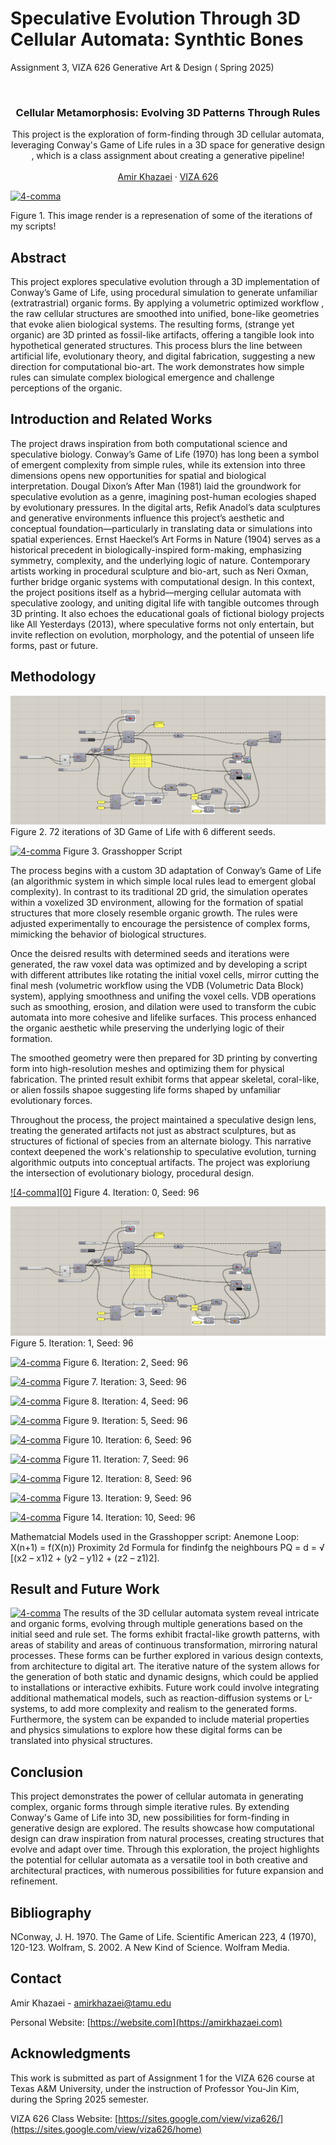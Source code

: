 # Speculative Evolution Through 3D Cellular Automata: Synthtic Bones

Assignment 3, VIZA 626 Generative Art &amp; Design ( Spring 2025)


<!-- Improved compatibility of back to top link: See: https://github.com/othneildrew/Best-README-Template/pull/73 -->
<a id="readme-top"></a>

<!-- PROJECT SHIELDS -->
<!--
*** I'm using markdown "reference style" links for readability.
*** Reference links are enclosed in brackets [ ] instead of parentheses ( ).
*** See the bottom of this document for the declaration of the reference variables
*** for contributors-url, forks-url, etc. This is an optional, concise syntax you may use.
*** https://www.markdownguide.org/basic-syntax/#reference-style-links
-->




<!-- PROJECT LOGO -->
<br />
<div align="center">
  </a>

  <h3 align="center">Cellular Metamorphosis: Evolving 3D Patterns Through Rules </h3>

  <p align="center">
 This project is the exploration of form-finding through 3D cellular automata, leveraging Conway's Game of Life rules in a 3D space for generative design , which is a class assignment about creating a generative pipeline!
    <br />
    <a 
    <br />
    <br />
    <a href="https://amirkhazaei.com">Amir Khazaei</a>
    &middot;
    <a href="https://sites.google.com/view/viza626/home">VIZA 626</a>
  </p>
</div>

[![4-comma][Main]](https://example.com)

Figure 1. This image render is a represenation of some of the iterations of my scripts!
<!-- Abstract -->
## Abstract
This project explores speculative evolution through a 3D implementation of Conway’s Game of Life, using procedural simulation to generate unfamiliar (extratrastrial)  organic forms. By applying a volumetric optimized workflow , the raw cellular structures are smoothed into unified, bone-like geometries that evoke alien biological systems. The resulting forms, (strange yet organic) are 3D printed as fossil-like artifacts, offering a tangible look into hypothetical generated structures. This process blurs the line between artificial life, evolutionary theory, and digital fabrication, suggesting a new direction for computational bio-art. The work demonstrates how simple rules can simulate complex biological emergence and challenge perceptions of the organic.




<!-- Introduction and Related Works -->
## Introduction and Related Works

The project draws inspiration from both computational science and speculative biology. Conway’s Game of Life (1970) has long been a symbol of emergent complexity from simple rules, while its extension into three dimensions opens new opportunities for spatial and biological interpretation. Dougal Dixon’s After Man (1981) laid the groundwork for speculative evolution as a genre, imagining post-human ecologies shaped by evolutionary pressures. In the digital arts, Refik Anadol’s data sculptures and generative environments influence this project’s aesthetic and conceptual foundation—particularly in translating data or simulations into spatial experiences. Ernst Haeckel’s Art Forms in Nature (1904) serves as a historical precedent in biologically-inspired form-making, emphasizing symmetry, complexity, and the underlying logic of nature. Contemporary artists working in procedural sculpture and bio-art, such as Neri Oxman, further bridge organic systems with computational design. In this context, the project positions itself as a hybrid—merging cellular automata with speculative zoology, and uniting digital life with tangible outcomes through 3D printing. It also echoes the educational goals of fictional biology projects like All Yesterdays (2013), where speculative forms not only entertain, but invite reflection on evolution, morphology, and the potential of unseen life forms, past or future.

## Methodology

[![4-comma][Can1]](https://example.com)
Figure 2. 72 iterations of 3D Game of Life with 6 different seeds.

[![4-comma][Canvas]](https://example.com)
Figure 3. Grasshopper Script




The process begins with a custom 3D adaptation of Conway’s Game of Life (an algorithmic system in which simple local rules lead to emergent global complexity). In contrast to its traditional 2D grid, the simulation operates within a voxelized 3D environment, allowing for the formation of spatial structures that more closely resemble organic growth. The rules were adjusted experimentally to encourage the persistence of complex forms, mimicking the behavior of biological structures.

Once the deisred results with  determined seeds and  iterations were generated, the raw voxel data was optimized and by developing a script with different attributes like rotating the initial voxel cells, mirror cutting the final mesh (volumetric workflow using the VDB (Volumetric Data Block) system), applying smoothness and unifing the voxel cells. VDB operations such as smoothing, erosion, and dilation were used to transform the cubic automata into more cohesive and lifelike surfaces. This process enhanced the organic aesthetic while preserving the underlying logic of their formation.

The smoothed geometry were then prepared for 3D printing by converting form into high-resolution meshes and optimizing them for physical fabrication. The printed result exhibit forms that appear skeletal, coral-like, or alien fossils shapoe suggesting life forms shaped by unfamiliar evolutionary forces.

Throughout the process, the project maintained a speculative design lens, treating the generated artifacts not just as abstract sculptures, but as structures of fictional of species from an alternate biology. This narrative context deepened the work's relationship to speculative evolution, turning algorithmic outputs into conceptual artifacts. The project was exploriung the intersection of evolutionary biology, procedural design.

[![4-comma][0]](https://example.com)
Figure 4. Iteration: 0, Seed: 96  

[![4-comma][1]](https://example.com)
Figure 5. Iteration: 1, Seed: 96 

[![4-comma][2]](https://example.com)
Figure 6. Iteration: 2, Seed: 96 

[![4-comma][3]](https://example.com)
Figure 7. Iteration: 3, Seed: 96 

[![4-comma][4]](https://example.com)
Figure 8. Iteration: 4, Seed: 96 

[![4-comma][5]](https://example.com)
Figure 9. Iteration: 5, Seed: 96 

[![4-comma][6]](https://example.com)
Figure 10. Iteration: 6, Seed: 96 

[![4-comma][7]](https://example.com)
Figure 11. Iteration: 7, Seed: 96 

[![4-comma][8]](https://example.com)
Figure 12. Iteration: 8, Seed: 96 

[![4-comma][9]](https://example.com)
Figure 13. Iteration: 9, Seed: 96 

[![4-comma][10]](https://example.com)
Figure 14. Iteration: 10, Seed: 96 


Mathematcial Models used in the Grasshopper script:
Anemone Loop: X(n+1) = f(X(n))
Proximity 2d Formula for findinfg the neighbours
PQ = d = √ [(x2 – x1)2 + (y2 – y1)2 + (z2 – z1)2].





## Result and Future Work
[![4-comma][Future]](https://example.com)
The results of the 3D cellular automata system reveal intricate and organic forms, evolving through multiple generations based on the initial seed and rule set. The forms exhibit fractal-like growth patterns, with areas of stability and areas of continuous transformation, mirroring natural processes. These forms can be further explored in various design contexts, from architecture to digital art. The iterative nature of the system allows for the generation of both static and dynamic designs, which could be applied to installations or interactive exhibits. Future work could involve integrating additional mathematical models, such as reaction-diffusion systems or L-systems, to add more complexity and realism to the generated forms. Furthermore, the system can be expanded to include material properties and physics simulations to explore how these digital forms can be translated into physical structures.

## Conclusion
This project demonstrates the power of cellular automata in generating complex, organic forms through simple iterative rules. By extending Conway's Game of Life into 3D, new possibilities for form-finding in generative design are explored. The results showcase how computational design can draw inspiration from natural processes, creating structures that evolve and adapt over time. Through this exploration, the project highlights the potential for cellular automata as a versatile tool in both creative and architectural practices, with numerous possibilities for future expansion and refinement.

<!-- Bibliography -->
## Bibliography 
NConway, J. H. 1970. The Game of Life. Scientific American 223, 4 (1970), 120-123.
Wolfram, S. 2002. A New Kind of Science. Wolfram Media.



<!-- CONTACT -->
## Contact

Amir Khazaei - amirkhazaei@tamu.edu

Personal Website: [https://website.com](https://amirkhazaei.com)




<!-- ACKNOWLEDGMENTS -->
## Acknowledgments

This work is submitted as part of Assignment 1 for the VIZA 626 course at Texas A&M University, under the instruction of Professor You-Jin Kim, during the Spring 2025 semester.

VIZA 626 Class Website: [https://sites.google.com/view/viza626/](https://sites.google.com/view/viza626/home)

<!-- MARKDOWN LINKS & IMAGES -->
<!-- https://www.markdownguide.org/basic-syntax/#reference-style-links -->
[contributors-shield]: https://img.shields.io/github/contributors/othneildrew/Best-README-Template.svg?style=for-the-badge
[contributors-url]: https://github.com/othneildrew/Best-README-Template/graphs/contributors
[forks-shield]: https://img.shields.io/github/forks/othneildrew/Best-README-Template.svg?style=for-the-badge
[forks-url]: https://github.com/othneildrew/Best-README-Template/network/members
[stars-shield]: https://img.shields.io/github/stars/othneildrew/Best-README-Template.svg?style=for-the-badge
[stars-url]: https://github.com/othneildrew/Best-README-Template/stargazers
[issues-shield]: https://img.shields.io/github/issues/othneildrew/Best-README-Template.svg?style=for-the-badge
[issues-url]: https://github.com/othneildrew/Best-README-Template/issues
[license-shield]: https://img.shields.io/github/license/othneildrew/Best-README-Template.svg?style=for-the-badge
[license-url]: https://github.com/othneildrew/Best-README-Template/blob/master/LICENSE.txt
[linkedin-shield]: https://img.shields.io/badge/-LinkedIn-black.svg?style=for-the-badge&logo=linkedin&colorB=555
[linkedin-url]: https://linkedin.com/in/othneildrew
[product-screenshot]: images/screenshot.png
[Main]: images/Main.png
[Methodology1]: Images/Methodology1.jpg
[Canvas]: images/Canvas.PNG
[Future]: images/Future.jpg
[Can1]: images/Can1.png
[1]: images/Can1.png
[2]: images/2.jpg
[3]: images/3.jpg
[4]: images/4.jpg
[5]: images/5.jpg
[6]: images/6.jpg
[7]: images/7.jpg
[8]: images/8.jpg
[9]: images/9.jpg
[10]: images/10.jpg
[Next.js]: https://img.shields.io/badge/next.js-000000?style=for-the-badge&logo=nextdotjs&logoColor=white
[Next-url]: https://nextjs.org/
[React.js]: https://img.shields.io/badge/React-20232A?style=for-the-badge&logo=react&logoColor=61DAFB
[React-url]: https://reactjs.org/
[Vue.js]: https://img.shields.io/badge/Vue.js-35495E?style=for-the-badge&logo=vuedotjs&logoColor=4FC08D
[Vue-url]: https://vuejs.org/
[Angular.io]: https://img.shields.io/badge/Angular-DD0031?style=for-the-badge&logo=angular&logoColor=white
[Angular-url]: https://angular.io/
[Svelte.dev]: https://img.shields.io/badge/Svelte-4A4A55?style=for-the-badge&logo=svelte&logoColor=FF3E00
[Svelte-url]: https://svelte.dev/
[Laravel.com]: https://img.shields.io/badge/Laravel-FF2D20?style=for-the-badge&logo=laravel&logoColor=white
[Laravel-url]: https://laravel.com
[Bootstrap.com]: https://img.shields.io/badge/Bootstrap-563D7C?style=for-the-badge&logo=bootstrap&logoColor=white
[Bootstrap-url]: https://getbootstrap.com
[JQuery.com]: https://img.shields.io/badge/jQuery-0769AD?style=for-the-badge&logo=jquery&logoColor=white
[JQuery-url]: https://jquery.com 
